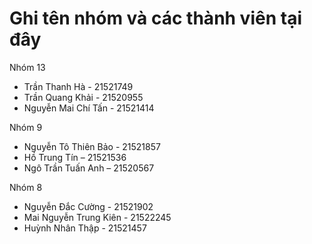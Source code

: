 # Ghi tên nhóm và các thành viên tại đây
Nhóm 13
- Trần Thanh Hà - 21521749
- Trần Quang Khải - 21520955
- Nguyễn Mai Chí Tấn - 21521414

Nhóm 9
- Nguyễn Tô Thiên Bảo  - 21521857
- Hồ Trung Tín – 21521536
- Ngô Trần Tuấn Anh – 21520567

Nhóm 8

- Nguyễn Đắc Cường - 21521902
- Mai Nguyễn Trung Kiên - 21522245
- Huỳnh Nhân Thập - 21521457
